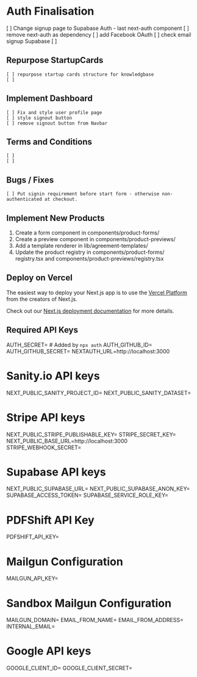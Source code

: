 # Auth Finalisation
[ ] Change signup page to Supabase Auth - last next-auth component
[ ] remove next-auth as dependency
[ ] add Facebook OAuth
[ ] check email signup Supabase
[ ]




## Repurpose StartupCards
    [ ] repurpose startup cards structure for knowledgbase
    [ ]

## Implement Dashboard
    [ ] Fix and style user profile page
    [ ] style signout button
    [ ] remove signout button from Navbar

## Terms and Conditions
    [ ]
    [ ]

## Bugs / Fixes
    [ ] Put signin requirement before start form - otherwise non-authenticated at checkout.

## Implement New Products
1. Create a form component in components/product-forms/
2. Create a preview component in components/product-previews/
3. Add a template renderer in lib/agreement-templates/
4. Update the product registry in components/product-forms/  
   registry.tsx and components/product-previews/registry.tsx


## Deploy on Vercel

The easiest way to deploy your Next.js app is to use the [Vercel Platform](https://vercel.com/new?utm_medium=default-template&filter=next.js&utm_source=create-next-app&utm_campaign=create-next-app-readme) from the creators of Next.js.

Check out our [Next.js deployment documentation](https://nextjs.org/docs/app/building-your-application/deploying) for more details.




## Required API Keys
AUTH_SECRET= # Added by `npx auth`
AUTH_GITHUB_ID=
AUTH_GITHUB_SECRET=
NEXTAUTH_URL=http://localhost:3000

# Sanity.io API keys
NEXT_PUBLIC_SANITY_PROJECT_ID=
NEXT_PUBLIC_SANITY_DATASET=

# Stripe API keys
NEXT_PUBLIC_STRIPE_PUBLISHABLE_KEY=
STRIPE_SECRET_KEY=
NEXT_PUBLIC_BASE_URL=http://localhost:3000
STRIPE_WEBHOOK_SECRET=

# Supabase API keys
NEXT_PUBLIC_SUPABASE_URL=
NEXT_PUBLIC_SUPABASE_ANON_KEY=
SUPABASE_ACCESS_TOKEN=
SUPABASE_SERVICE_ROLE_KEY=

# PDFShift API Key
PDFSHIFT_API_KEY=

# Mailgun Configuration
MAILGUN_API_KEY=

# Sandbox Mailgun Configuration
MAILGUN_DOMAIN=
EMAIL_FROM_NAME=
EMAIL_FROM_ADDRESS=
INTERNAL_EMAIL=

# Google API keys
GOOGLE_CLIENT_ID=
GOOGLE_CLIENT_SECRET=